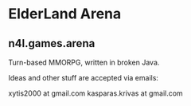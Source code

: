 ElderLand Arena
===============
n4l.games.arena
---------------

Turn-based MMORPG, written in broken Java.

Ideas and other stuff are accepted via emails:

xytis2000 at gmail.com
kasparas.krivas at gmail.com